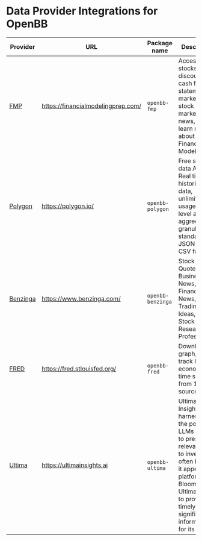 # Data Provider Integrations for OpenBB

| Provider | URL | Package name | Description | Maintainer |
| --- | --- | --- | --- | --- |
| [FMP](./providers/fmp/README.md) | https://financialmodelingprep.com/ | `openbb-fmp` | Access all stocks discounted cash flow statements, market price, stock markets news, and learn more about Financial Modeling. | [@OpenBB-Finance](https://github.com/OpenBB-finance) |
| [Polygon](./providers/polygon/README.md) | https://polygon.io/ | `openbb-polygon` | Free stock data APIs. Real time and historical data, unlimited usage, tick level and aggregate granularity, in standardized JSON and CSV formats. | [@OpenBB-Finance](https://github.com/OpenBB-finance) |
| [Benzinga](./providers/benzinga/README.md) | https://www.benzinga.com/ | `openbb-benzinga` | Stock Market Quotes, Business News, Financial News, Trading Ideas, and Stock Research by Professionals. | [@OpenBB-Finance](https://github.com/OpenBB-finance) |
| [FRED](./providers/fred/README.md) | https://fred.stlouisfed.org/ | `openbb-fred` | Download, graph, and track 823000 economic time series from 114 sources. | [@OpenBB-Finance](https://github.com/OpenBB-finance) |
| [Ultima](./providers/ultima/README.md) | https://ultimainsights.ai | `openbb-ultima` | Ultima Insights harnesses the power of LLMs + GPT to present relevant news to investors, often before it appears on platforms like Bloomberg. Ultima aims to provide timely and significant information for its users. | [@Ultima-Insights](https://github.com/Ultima-Insights)

<!-- Add your Data Provider integration above this line -->
